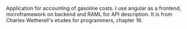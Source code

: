 Application for accounting of gasoline costs.
I use angular as a frontend, microframework on backend and RAML for API description.
It is from Charles Wetherell's etudes for programmers, chapter 16.